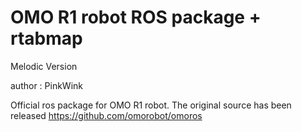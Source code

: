 # OMO R1 robot ROS package + rtabmap

Melodic Version

author : PinkWink

Official ros package for OMO R1 robot. The original source has been released https://github.com/omorobot/omoros  
